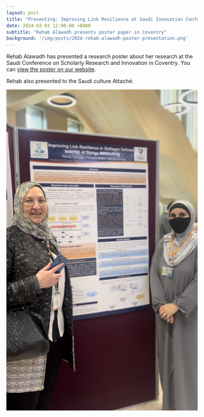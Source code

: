 ```yaml
---
layout: post
title: "Presenting: Improving Link Resilience at Saudi Innovation Conference"
date: 2024-02-03 12:00:00 +0000
subtitle: "Rehab Alawadh presents poster paper in Coventry"
background: '/img/posts/2024-rehab-alawadh-poster-presentation.png'
---
```


Rehab Alawadh has presented a research poster about her research at the Saudi Conference on Scholarly Research and Innovation in Coventry. You can [view the poster on our website](/publications/2024-improving-link-resilience-in-software-defined-internet-of-things-networking).

Rehab also presented to the Saudi culture Attaché:

![Rehab with Saudi culture Attaché](/img/posts/2024-rehab-alawadh-poster-presentation.png)